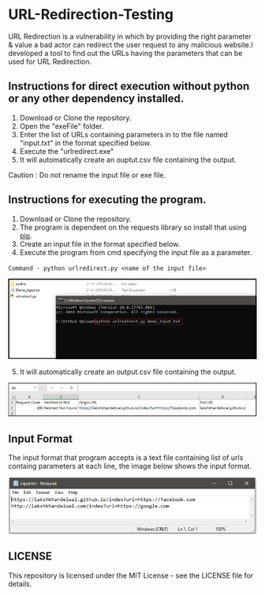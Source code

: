 # URL-Redirection-Testing
URL Redirection is a vulnerability in which by providing the right parameter & value a bad actor can redirect the user request to any malicious website.I developed a tool to find out the URLs having the parameters that can be used for URL Redirection.

## Instructions for direct execution without python or any other dependency installed.
1. Download or Clone the repository.
2. Open the "exeFile" folder.
3. Enter the list of URLs containing parameters in to the file named "input.txt" in the format specified below.
4. Execute the "urlredirect.exe"
5. It will automatically create an ouptut.csv file containing the output.

Caution : Do not rename the input file or exe file.

## Instructions for executing the program.
1. Download or Clone the repository.
2. The program is dependent on the requests library so install that using [pip](https://pypi.org/project/requests/).
3. Create an input file in the format specified below.
4. Execute the program from cmd specifying the input file as a parameter.

  `Command - python urlredirect.py <name of the input file>`
  
  
  ![Image of cmd](https://raw.githubusercontent.com/Lakshkhandelwal/URL-Redirection-Testing/master/images/cmd1.PNG)

5. It will automatically create an output.csv file containing the output.

 ![Image of output](https://raw.githubusercontent.com/Lakshkhandelwal/URL-Redirection-Testing/master/images/output.png)

## Input Format
The input format that program accepts is a text file containing list of urls containg parameters at each line, the image below shows the input format.

![Image of input](https://raw.githubusercontent.com/Lakshkhandelwal/URL-Redirection-Testing/master/images/input.PNG)


## LICENSE
This repository is licensed under the MIT License - see the LICENSE file for details.
